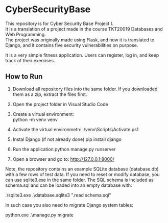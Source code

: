 # CyberSecurityBase
This repository is for Cyber Security Base Project I.  
It is a translation of a project made in the course TKT20019 Databases and Web Programming.  
The project was originally made using Flask, and now it is translated to Django, and it contains five security vulnerabilities on purpose.  

It is a very simple fitness application. Users can register, log in, and keep track of their exercises.  

## How to Run

1. Download all repository files into the same folder. If you downloaded them as a zip, extract the files first.  

2. Open the project folder in Visual Studio Code

3. Create a virtual environment:  
   python -m venv venv

4. Activate the virtual environmetn:
.\venv\Scripts\Activate.ps1

5. Instal Django (if not already done)
   pip install django

6. Run the application
   python manage.py runserver

7. Open a browser and go to: http://127.0.0.1:8000/

Note, the repository contains an example SQLite database (database.db) with a few rows of test data.
If you need to reset or modify database, you can use sqlite3.exe in the same folder.
The SQL schema is included as schema.sql and can be loaded into an empty database with:

  .\sqlite3.exe .\database.sqlite3 ".read schema.sql"
  
In such case you also need to migrate Django system tables:

  python.exe .\manage.py migrate

